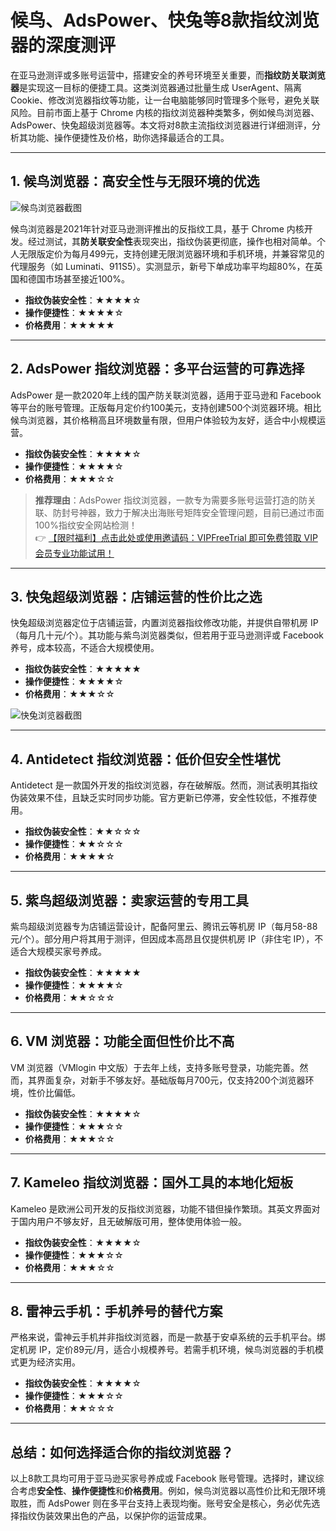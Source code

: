# 候鸟、AdsPower、快兔等8款指纹浏览器的深度测评

在亚马逊测评或多账号运营中，搭建安全的养号环境至关重要，而**指纹防关联浏览器**是实现这一目标的便捷工具。这类浏览器通过批量生成 UserAgent、隔离 Cookie、修改浏览器指纹等功能，让一台电脑能够同时管理多个账号，避免关联风险。目前市面上基于 Chrome 内核的指纹浏览器种类繁多，例如候鸟浏览器、AdsPower、快兔超级浏览器等。本文将对8款主流指纹浏览器进行详细测评，分析其功能、操作便捷性及价格，助你选择最适合的工具。

---

## 1. 候鸟浏览器：高安全性与无限环境的优选

![候鸟浏览器截图](https://198301.xyz/img/699894555604.webp@1192w)

候鸟浏览器是2021年针对亚马逊测评推出的反指纹工具，基于 Chrome 内核开发。经过测试，其**防关联安全性**表现突出，指纹伪装更彻底，操作也相对简单。个人无限版定价为每月499元，支持创建无限浏览器环境和手机环境，并兼容常见的代理服务（如 Luminati、911S5）。实测显示，新号下单成功率平均超80%，在英国和德国市场甚至接近100%。

- **指纹伪装安全性**：★★★★☆  
- **操作便捷性**：★★★★☆  
- **价格费用**：★★★★★  

---

## 2. AdsPower 指纹浏览器：多平台运营的可靠选择

AdsPower 是一款2020年上线的国产防关联浏览器，适用于亚马逊和 Facebook 等平台的账号管理。正版每月定价约100美元，支持创建500个浏览器环境。相比候鸟浏览器，其价格稍高且环境数量有限，但用户体验较为友好，适合中小规模运营。

- **指纹伪装安全性**：★★★★☆  
- **操作便捷性**：★★★★☆  
- **价格费用**：★★★☆☆  

> **推荐理由**：AdsPower 指纹浏览器，一款专为需要多账号运营打造的防关联、防封号神器，致力于解决出海账号矩阵安全管理问题，目前已通过市面100%指纹安全网站检测！  
> 👉 [【限时福利】点击此处或使用邀请码：VIPFreeTrial 即可免费领取 VIP 会员专业功能试用！](https://bit.ly/adspower_free)

---

## 3. 快兔超级浏览器：店铺运营的性价比之选

快兔超级浏览器定位于店铺运营，内置浏览器指纹修改功能，并提供自带机房 IP（每月几十元/个）。其功能与紫鸟浏览器类似，但若用于亚马逊测评或 Facebook 养号，成本较高，不适合大规模使用。

- **指纹伪装安全性**：★★★★★  
- **操作便捷性**：★★★★☆  
- **价格费用**：★★★☆☆  

![快兔浏览器截图](https://198301.xyz/img/312670449974015.webp@600w_296h)

---

## 4. Antidetect 指纹浏览器：低价但安全性堪忧

Antidetect 是一款国外开发的指纹浏览器，存在破解版。然而，测试表明其指纹伪装效果不佳，且缺乏实时同步功能。官方更新已停滞，安全性较低，不推荐使用。

- **指纹伪装安全性**：★★☆☆☆  
- **操作便捷性**：★★☆☆☆  
- **价格费用**：★★★★☆  

---

## 5. 紫鸟超级浏览器：卖家运营的专用工具

紫鸟超级浏览器专为店铺运营设计，配备阿里云、腾讯云等机房 IP（每月58-88元/个）。部分用户将其用于测评，但因成本高昂且仅提供机房 IP（非住宅 IP），不适合大规模买家号养成。

- **指纹伪装安全性**：★★★★★  
- **操作便捷性**：★★★★☆  
- **价格费用**：★★☆☆☆  

---

## 6. VM 浏览器：功能全面但性价比不高

VM 浏览器（VMlogin 中文版）于去年上线，支持多账号登录，功能完善。然而，其界面复杂，对新手不够友好。基础版每月700元，仅支持200个浏览器环境，性价比偏低。

- **指纹伪装安全性**：★★★★☆  
- **操作便捷性**：★★★☆☆  
- **价格费用**：★★★☆☆  

---

## 7. Kameleo 指纹浏览器：国外工具的本地化短板

Kameleo 是欧洲公司开发的反指纹浏览器，功能不错但操作繁琐。其英文界面对于国内用户不够友好，且无破解版可用，整体使用体验一般。

- **指纹伪装安全性**：★★★★☆  
- **操作便捷性**：★★★☆☆  
- **价格费用**：★★★☆☆  

---

## 8. 雷神云手机：手机养号的替代方案

严格来说，雷神云手机并非指纹浏览器，而是一款基于安卓系统的云手机平台。绑定机房 IP，定价89元/月，适合小规模养号。若需手机环境，候鸟浏览器的手机模式更为经济实用。

- **指纹伪装安全性**：★★★★☆  
- **操作便捷性**：★★★☆☆  
- **价格费用**：★★☆☆☆  

---

## 总结：如何选择适合你的指纹浏览器？

以上8款工具均可用于亚马逊买家号养成或 Facebook 账号管理。选择时，建议综合考虑**安全性**、**操作便捷性**和**价格费用**。例如，候鸟浏览器以高性价比和无限环境取胜，而 AdsPower 则在多平台支持上表现均衡。账号安全是核心，务必优先选择指纹伪装效果出色的产品，以保护你的运营成果。
